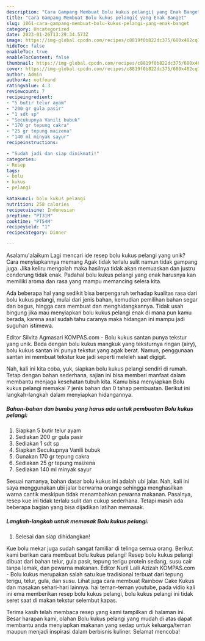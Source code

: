 ```yaml
---
description: "Cara Gampang Membuat Bolu kukus pelangi{ yang Enak Banget"
title: "Cara Gampang Membuat Bolu kukus pelangi{ yang Enak Banget"
slug: 1061-cara-gampang-membuat-bolu-kukus-pelangi-yang-enak-banget
category: Uncategorized
date: 2023-01-26T13:29:34.573Z
image: https://img-global.cpcdn.com/recipes/c8819f0b822dc375/680x482cq70/bolu-kukus-pelangi-foto-resep-utama.jpg
hideToc: false
enableToc: true
enableTocContent: false
thumbnail: https://img-global.cpcdn.com/recipes/c8819f0b822dc375/680x482cq70/bolu-kukus-pelangi-foto-resep-utama.jpg
cover: https://img-global.cpcdn.com/recipes/c8819f0b822dc375/680x482cq70/bolu-kukus-pelangi-foto-resep-utama.jpg
author: Admin
authorAv: notfound
ratingvalue: 4.3
reviewcount: 7
recipeingredient:
- "5 butir telur ayam"
- "200 gr gula pasir"
- "1 sdt sp"
- "Secukupnya Vanili bubuk"
- "170 gr tepung cakra"
- "25 gr tepung maizena"
- "140 ml minyak sayur"
recipeinstructions:

- "Sudah jadi dan siap dinikmati!"
categories:
- Resep
tags:
- bolu
- kukus
- pelangi

katakunci: bolu kukus pelangi 
nutrition: 258 calories
recipecuisine: Indonesian
preptime: "PT31M"
cooktime: "PT54M"
recipeyield: "1"
recipecategory: Dinner

---
```



Asalamu'alaikum Lagi mencari ide resep bolu kukus pelangi yang unik? Cara menyiapkannya memang Agak tidak terlalu sulit namun tidak gampang juga. Jika keliru mengolah maka hasilnya tidak akan memuaskan dan justru cenderung tidak enak. Padahal bolu kukus pelangi yang enak harusnya kan memiliki aroma dan rasa yang mampu memancing selera kita.


Ada beberapa hal yang sedikit bisa berpengaruh terhadap kualitas rasa dari bolu kukus pelangi, mulai dari jenis bahan, kemudian pemilihan bahan segar dan bagus, hingga cara membuat dan menghidangkannya. Tidak usah bingung jika mau menyiapkan bolu kukus pelangi enak di mana pun kamu berada, karena asal sudah tahu caranya maka hidangan ini mampu jadi suguhan istimewa.

Editor Silvita Agmasari KOMPAS.com - Bolu kukus santan punya tekstur yang unik. Beda dengan bolu kukus mangkuk yang teksturnya ringan (airy), bolu kukus santan ini punya tekstur yang agak berat. Namun, penggunaan santan ini membuat tekstur kue jadi seperti meleleh saat digigit.


Nah, kali ini kita coba, yuk, siapkan bolu kukus pelangi sendiri di rumah. Tetap dengan bahan sederhana, sajian ini bisa memberi manfaat dalam membantu menjaga kesehatan tubuh kita. Kamu bisa menyiapkan Bolu kukus pelangi memakai 7 jenis bahan dan 0 tahap pembuatan. Berikut ini langkah-langkah dalam menyiapkan hidangannya.

<!--inarticleads1-->

##### Bahan-bahan dan bumbu yang harus ada untuk pembuatan Bolu kukus pelangi:

1. Siapkan 5 butir telur ayam
1. Sediakan 200 gr gula pasir
1. Sediakan 1 sdt sp
1. Siapkan Secukupnya Vanili bubuk
1. Gunakan 170 gr tepung cakra
1. Sediakan 25 gr tepung maizena
1. Sediakan 140 ml minyak sayur


Sesuai namanya, bahan dasar bolu kukus ini adalah ubi jalar. Nah, kali ini saya menggunakan ubi jalar berwarna orange sehingga menghasilkan warna cantik meskipun tidak menambahkan pewarna makanan. Pasalnya, resep kue ini tidak terlalu sulit dan cukup sederhana. Tetapi masih ada beberapa bagian yang bisa dijadikan latihan memasak. 

<!--inarticleads2-->

##### Langkah-langkah untuk memasak Bolu kukus pelangi:


1. Selesai dan siap dihidangkan!

Kue bolu mekar juga sudah sangat familiar di telinga semua orang. Berikut kami berikan cara membuat bolu kukus pelangi! Resep bolu kukus pelangi dibuat dari bahan telur, gula pasir, tepung terigu protein sedang, susu cair tanpa lemak, dan pewarna makanan. Editor Nuril Laili Azizah KOMPAS.com - Bolu kukus merupakan salah satu kue tradisional terbuat dari tepung terigu, telur, gula, dan susu. Lihat juga cara membuat Rainbow Cake Kukus dan masakan sehari-hari lainnya. hai teman-teman youtube, pada vidio kali ini ema memberikan resep bolu kukus pelangi, bolu kukus pelangi ini tidak seret saat di makan tekstur selembut kapas. 

Terima kasih telah membaca resep yang kami tampilkan di halaman ini. Besar harapan kami, olahan Bolu kukus pelangi yang mudah di atas dapat membantu anda menyiapkan makanan yang sedap untuk keluarga/teman maupun menjadi inspirasi dalam berbisnis kuliner. Selamat mencoba!
